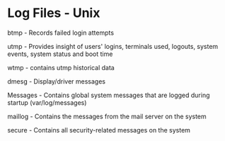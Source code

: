 # Log Files - Unix

btmp - Records failed login attempts

utmp - Provides insight of users' logins, terminals used, logouts, system events, system status and boot time

wtmp - contains utmp historical data

dmesg - Display/driver messages

Messages - Contains global system messages that are logged during startup (var/log/messages)

maillog - Contains the messages from the mail server on the system

secure - Contains all security-related messages on the system

